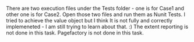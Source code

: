 There are two execution files under the Tests folder - one is for Case1 and other one is for Case2. Open those two files and run them as Nunit Tests. 
I tried to achieve the value object but I think It is not fully and correctly implemeneted - I am still trying to learn about that. :)
The extent reporting is not done in this task. 
Pagefactory is not done in this task.
